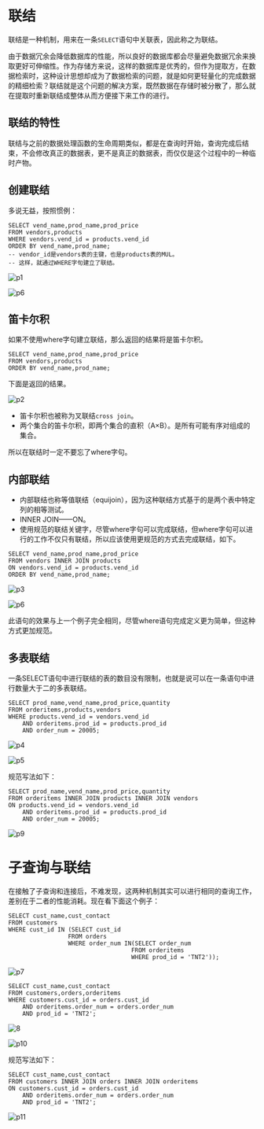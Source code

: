 # 联结

联结是一种机制，用来在一条`SELECT`语句中关联表，因此称之为联结。

由于数据冗余会降低数据库的性能，所以良好的数据库都会尽量避免数据冗余来换取更好可伸缩性。作为存储方来说，这样的数据库是优秀的，但作为提取方，在数据检索时，这种设计思想却成为了数据检索的问题，就是如何更轻量化的完成数据的精细检索？联结就是这个问题的解决方案，既然数据在存储时被分散了，那么就在提取时重新联结成整体从而方便接下来工作的进行。



## 联结的特性

联结与之前的数据处理函数的生命周期类似，都是在查询时开始，查询完成后结束，不会修改真正的数据表，更不是真正的数据表，而仅仅是这个过程中的一种临时产物。



## 创建联结

多说无益，按照惯例：

```mysql
SELECT vend_name,prod_name,prod_price
FROM vendors,products
WHERE vendors.vend_id = products.vend_id
ORDER BY vend_name,prod_name;
-- vendor_id是vendors表的主键，也是products表的MUL。
-- 这样，就通过WHERE字句建立了联结。
```

![p1](images/p5_1.png)

![p6](images/p5_6.png)



## 笛卡尔积

如果不使用where字句建立联结，那么返回的结果将是笛卡尔积。

```mysql
SELECT vend_name,prod_name,prod_price
FROM vendors,products
ORDER BY vend_name,prod_name;
```

下面是返回的结果。

![p2](images/p5_2.png)

- 笛卡尔积也被称为叉联结`cross join`。
- 两个集合的笛卡尔积，即两个集合的直积（A×B）。是所有可能有序对组成的集合。

所以在联结时一定不要忘了where字句。



## 内部联结

- 内部联结也称等值联结（equijoin），因为这种联结方式基于的是两个表中特定列的相等测试。
- INNER JOIN——ON。
- 使用规范的联结关键字，尽管where字句可以完成联结，但where字句可以进行的工作不仅只有联结，所以应该使用更规范的方式去完成联结，如下。

```mysql
SELECT vend_name,prod_name,prod_price
FROM vendors INNER JOIN products
ON vendors.vend_id = products.vend_id
ORDER BY vend_name,prod_name;
```

![p3](images/p5_3.png)

![p6](images/p5_6.png)

此语句的效果与上一个例子完全相同，尽管where语句完成定义更为简单，但这种方式更加规范。



## 多表联结

一条SELECT语句中进行联结的表的数目没有限制，也就是说可以在一条语句中进行数量大于二的多表联结。

```mysql
SELECT prod_name,vend_name,prod_price,quantity
FROM orderitems,products,vendors
WHERE products.vend_id = vendors.vend_id
	AND orderitems.prod_id = products.prod_id
	AND order_num = 20005;
```

![p4](images/p5_4.png)

![p5](images/p5_5.png)

规范写法如下：

```mysql
SELECT prod_name,vend_name,prod_price,quantity
FROM orderitems INNER JOIN products INNER JOIN vendors
ON products.vend_id = vendors.vend_id 
	AND orderitems.prod_id = products.prod_id 
	AND order_num = 20005;
```

![p9](images/p5_9.png)



# 子查询与联结

在接触了子查询和连接后，不难发现，这两种机制其实可以进行相同的查询工作，差别在于二者的性能消耗。现在看下面这个例子：

```mysql
SELECT cust_name,cust_contact
FROM customers
WHERE cust_id IN (SELECT cust_id
                 FROM orders
                 WHERE order_num IN(SELECT order_num
                                   FROM orderitems
                                   WHERE prod_id = 'TNT2'));
```

![p7](images/p5_7.png)

```mysql
SELECT cust_name,cust_contact
FROM customers,orders,orderitems
WHERE customers.cust_id = orders.cust_id
	AND orderitems.order_num = orders.order_num
	AND prod_id = 'TNT2';
```

![8](images/p5_8.png)

![p10](images/p5_10.png)

规范写法如下：

```mysql
SELECT cust_name,cust_contact
FROM customers INNER JOIN orders INNER JOIN orderitems
ON customers.cust_id = orders.cust_id
	AND orderitems.order_num = orders.order_num
	AND prod_id = 'TNT2';
```

![p11](images/p5_11.png)


